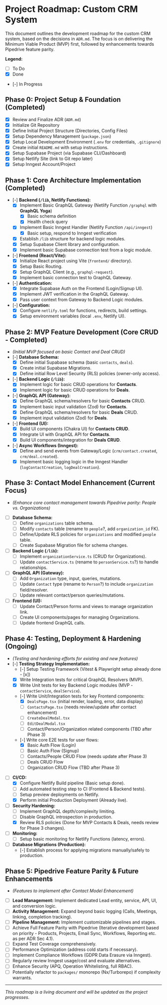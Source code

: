 # Project Roadmap: Custom CRM System

This document outlines the development roadmap for the custom CRM system, based on the decisions in `ADR.md`. The focus is on delivering the Minimum Viable Product (MVP) first, followed by enhancements towards Pipedrive feature parity.

**Legend:**
*   [ ] To Do
*   [x] Done
*   [-] In Progress

## Phase 0: Project Setup & Foundation (Completed)

*   [x] Review and Finalize ADR (`ADR.md`)
*   [x] Initialize Git Repository
*   [x] Define Initial Project Structure (Directories, Config Files)
*   [x] Setup Dependency Management (`package.json`)
*   [x] Setup Local Development Environment (`.env` for credentials, `.gitignore`)
*   [x] Create initial `README.md` with setup instructions.
*   [x] Setup Supabase Project (via Supabase CLI/Dashboard)
*   [x] Setup Netlify Site (link to Git repo later)
*   [x] Setup Inngest Account/Project

## Phase 1: Core Architecture Implementation (Completed)

*   [-] **Backend (`/lib`, Netlify Functions):**
    *   [x] Implement Basic GraphQL Gateway (Netlify Function `/graphql` with **GraphQL Yoga**)
        *   [x] Basic schema definition
        *   [x] Health check query
    *   [x] Implement Basic Inngest Handler (Netlify Function `/api/inngest`)
        *   [x] Basic setup, respond to Inngest verification
    *   [x] Establish `/lib` structure for backend logic modules.
    *   [x] Setup Supabase Client library and configuration.
    *   [x] Implement basic Supabase connection test from a logic module.
*   [-] **Frontend (React/Vite):**
    *   [x] Initialize React project using Vite (`frontend/` directory).
    *   [x] Setup Basic Routing.
    *   [x] Setup GraphQL Client (e.g., `graphql-request`).
    *   [x] Implement basic connection test to GraphQL Gateway.
*   [-] **Authentication:**
    *   [x] Integrate Supabase Auth on the Frontend (Login/Signup UI).
    *   [x] Implement JWT verification in the GraphQL Gateway.
    *   [x] Pass user context from Gateway to Backend Logic modules.
*   [-] **Configuration:**
    *   [x] Configure `netlify.toml` for functions, redirects, build settings.
    *   [x] Setup environment variables (local `.env`, Netlify UI).

## Phase 2: MVP Feature Development (Core CRUD - Completed)

*   *(Initial MVP focused on basic Contact and Deal CRUD)*
*   [-] **Database Schema:**
    *   [x] Define initial Supabase schema (basic `contacts`, `deals`).
    *   [x] Create initial Supabase Migrations.
    *   [x] Define initial Row Level Security (RLS) policies (owner-only access).
*   [-] **Backend Logic (`/lib`):**
    *   [x] Implement logic for basic CRUD operations for **Contacts**.
    *   [x] Implement logic for basic CRUD operations for **Deals**.
*   [-] **GraphQL API (Gateway):**
    *   [x] Define GraphQL schema/resolvers for basic **Contacts** CRUD.
    *   [x] Implement basic input validation (Zod) for **Contacts**.
    *   [x] Define GraphQL schema/resolvers for basic **Deals** CRUD.
    *   [x] Implement input validation (Zod) for **Deals**.
*   [-] **Frontend (UI):**
    *   [x] Build UI components (Chakra UI) for **Contacts CRUD**.
    *   [x] Integrate UI with GraphQL API for **Contacts**.
    *   [x] Build UI components/integration for **Deals CRUD**.
*   [-] **Async Workflows (Inngest):**
    *   [x] Define and send events from Gateway/Logic (`crm/contact.created`, `crm/deal.created`).
    *   [x] Implement basic logging logic in the Inngest Handler (`logContactCreation`, `logDealCreation`).

## Phase 3: Contact Model Enhancement (Current Focus)

*   *(Enhance core contact management towards Pipedrive parity: People vs. Organizations)*
*   [ ] **Database Schema:**
    *   [ ] Define `organizations` table schema.
    *   [ ] Modify `contacts` table (rename to `people`?, add `organization_id` FK).
    *   [ ] Define/Update RLS policies for `organizations` and modified `people` table.
    *   [ ] Create Supabase Migration file for schema changes.
*   [ ] **Backend Logic (`/lib`):**
    *   [ ] Implement `organizationService.ts` (CRUD for Organizations).
    *   [ ] Update `contactService.ts` (rename to `personService.ts`?) to handle relationships.
*   [ ] **GraphQL API (Gateway):**
    *   [ ] Add `Organization` type, input, queries, mutations.
    *   [ ] Update `Contact` type (rename to `Person`?) to include `organization` field/resolver.
    *   [ ] Update relevant contact/person queries/mutations.
*   [ ] **Frontend (UI):**
    *   [ ] Update Contact/Person forms and views to manage organization link.
    *   [ ] Create UI components/pages for managing Organizations.
    *   [ ] Update frontend GraphQL calls.

## Phase 4: Testing, Deployment & Hardening (Ongoing)

*   *(Testing and hardening efforts for existing and new features)*
*   [-] **Testing Strategy Implementation:**
    *   [-] Setup Testing Framework (Vitest & Playwright setup already done - [x])
    *   [x] Write Integration tests for critical GraphQL Resolvers (MVP).
    *   [x] Write Unit tests for key Backend Logic modules (MVP - `contactService`, `dealService`).
    *   [-] Write Unit/Integration tests for key Frontend components: 
        *   [x] `DealsPage.tsx` (initial render, loading, error, data display)
        *   [ ] `ContactsPage.tsx` (needs review/update after contact enhancement)
        *   [ ] `CreateDealModal.tsx`
        *   [ ] `EditDealModal.tsx`
        *   [ ] Contact/Person/Organization related components (TBD after Phase 3)
    *   [-] Write core E2E tests for user flows:
        *   [x] Basic Auth Flow (Login)
        *   [ ] Basic Auth Flow (Signup)
        *   [ ] Contacts/People CRUD Flow (needs update after Phase 3)
        *   [ ] Deals CRUD Flow
        *   [ ] Organization CRUD Flow (TBD after Phase 3)
*   [ ] **CI/CD:**
    *   [x] Configure Netlify Build pipeline (Basic setup done).
    *   [ ] Add automated testing step to CI (Frontend & Backend tests).
    *   [ ] Setup preview deployments on Netlify.
    *   [x] Perform initial Production Deployment (Already live).
*   [ ] **Security Hardening:**
    *   [ ] Implement GraphQL depth/complexity limiting.
    *   [ ] Disable GraphQL introspection in production.
    *   [x] Review RLS policies (Done for MVP Contacts & Deals, needs review for Phase 3 changes).
*   [ ] **Monitoring:**
    *   [ ] Setup basic monitoring for Netlify Functions (latency, errors).
*   [ ] **Database Migrations (Production):**
    *   [-] Establish process for applying migrations manually/safely to production.

## Phase 5: Pipedrive Feature Parity & Future Enhancements

*   *(Features to implement after Contact Model Enhancement)*
*   [ ] **Lead Management:** Implement dedicated Lead entity, service, API, UI, and conversion logic.
*   [ ] **Activity Management:** Expand beyond basic logging (Calls, Meetings, linking, completion tracking).
*   [ ] **Pipeline Management:** Implement customizable pipelines and stages.
*   [ ] Achieve Full Feature Parity with Pipedrive (Iterative development based on priority - Products, Projects, Email Sync, Workflows, Reporting etc. as per ADR Sec 4.1).
*   [ ] Expand Test Coverage comprehensively.
*   [ ] Performance Optimization (address cold starts if necessary).
*   [ ] Implement Compliance Workflows (GDPR Data Erasure via Inngest).
*   [ ] Regularly review Inngest usage/cost and evaluate alternatives.
*   [ ] Enhance Security (APQ, Operation Whitelisting, full RBAC).
*   [ ] Potentially refactor to `packages/` monorepo (Nx/Turborepo) if complexity warrants.

---

*This roadmap is a living document and will be updated as the project progresses.* 